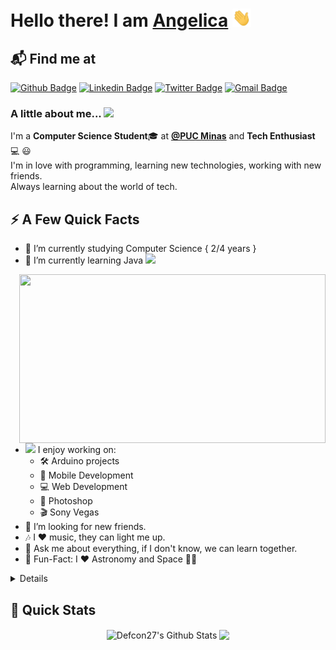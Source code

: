
<h1> Hello there! I am <a href="https://github.com/angelcomp">Angelica</a> <img src="https://raw.githubusercontent.com/ABSphreak/ABSphreak/master/gifs/Hi.gif" width="30px"> </h1>
</h1>

## 📬 Find me at
[![Github Badge](http://img.shields.io/badge/-Github-black?style=flat-square&logo=github&link=https://github.com/Defcon27/)](https://github.com/angelcomp/) [![Linkedin Badge](https://img.shields.io/badge/-LinkedIn-blue?style=flat-square&logo=Linkedin&logoColor=white&link=https://www.linkedin.com/in/hemanthkollipara/)](https://www.linkedin.com/in/angelica-santos-55a352150) [![Twitter Badge](https://img.shields.io/badge/-Twitter-cyan?style=flat-square&logo=Twitter&logoColor=white&link=https://www.hackerrank.com/Defcon27)](https://twitter.com/santosangelic13) [![Gmail Badge](https://img.shields.io/badge/-Gmail-d14836?style=flat-square&logo=Gmail&logoColor=white&link=mailto:defcon.sentinal95@gmail.com)](mailto:santosangelicassp@gmail.com) 

### A little about me...  <img src="https://media.giphy.com/media/VgCDAzcKvsR6OM0uWg/giphy.gif" width="50"> 

I'm a **Computer Science Student**🎓 at  **[@PUC Minas](https://www.pucpcaldas.br)** and  **Tech Enthusiast** 💻 😃  <br> I'm in love with programming, learning new technologies, working with new friends. <br> Always learning about the world of tech. <br/>


## ⚡️ A Few Quick Facts

- 🔭 I’m currently studying Computer Science { 2/4 years }
- 🌱 I’m currently learning Java <img src="https://emojis.slackmojis.com/emojis/images/1450733280/232/java.png" width="30"> 
<img width="490" height="270" src="https://media.giphy.com/media/137EaR4vAOCn1S/giphy.gif" align=right>

- <img src="https://media.giphy.com/media/WUlplcMpOCEmTGBtBW/giphy.gif" width="30">  I enjoy working on:
  -  🛠 Arduino projects
  -   📱 Mobile Development
  - 💻 Web Development
  - 🎨 Photoshop
  - 🎬 Sony Vegas
- 👥 I’m looking for new friends.
- 🎶 I ❤️  music, they can light me up.
- 💬 Ask me about everything, if I don't know, we can learn together.
- 🎉 Fun-Fact: I ❤️ Astronomy and Space 🚀✨

<details> <br>
  
### 🖥️ My DevSetup
<img src="https://img.shields.io/badge/DELL-555555.svg?&style=flat-square&logo=dell&logoColor=007DB8"> <img src="https://img.shields.io/badge/Windows-555555.svg?&style=flat-square&logo=windows&logoColor=0078D6"> <img src="https://img.shields.io/badge/Linux-555555.svg?&style=flat-square&logo=linux&logoColor=FFFFF"> <img src="https://img.shields.io/badge/VS Code-555555?style=flat-square&logo=visual-studio-code&logoColor=007ACC"> <img src="https://img.shields.io/badge/Terminal-555555.svg?&style=flat-square&logo=powershell&logoColor=white"> <img src="https://img.shields.io/badge/StackOverflow-555555.svg?&style=flat-square&logo=stackoverflow&logoColor=F37626"> <img src="https://img.shields.io/badge/Spotify-555555.svg?&style=flat-square&logo=spotify&logoColor=1ED760"> <img src="https://img.shields.io/badge/Discord-555555.svg?&style=flat-square&logo=discord&logoColor=white"> 

### ⚙️ Some Tool and Tech I use
<code><img height="30" src="https://avatars0.githubusercontent.com/u/1525981?s=200&v=4"></code> <code><img height="30" src="https://raw.githubusercontent.com/github/explore/80688e429a7d4ef2fca1e82350fe8e3517d3494d/topics/c/c.png"></code> <code><img height="30" src="https://raw.githubusercontent.com/github/explore/80688e429a7d4ef2fca1e82350fe8e3517d3494d/topics/cpp/cpp.png"></code> <code><img height="30" src="https://raw.githubusercontent.com/github/explore/80688e429a7d4ef2fca1e82350fe8e3517d3494d/topics/javascript/javascript.png"></code> <code><img height="30" src="https://raw.githubusercontent.com/github/explore/80688e429a7d4ef2fca1e82350fe8e3517d3494d/topics/html/html.png"></code> <code><img height="30" src="https://raw.githubusercontent.com/github/explore/80688e429a7d4ef2fca1e82350fe8e3517d3494d/topics/css/css.png"></code> <code><img height="30" src="https://raw.githubusercontent.com/github/explore/80688e429a7d4ef2fca1e82350fe8e3517d3494d/topics/kotlin/kotlin.png"></code> <code><img height="30" src="https://avatars3.githubusercontent.com/u/18133?s=200&v=4"></code> <code> <img height="30" src="https://raw.githubusercontent.com/github/explore/80688e429a7d4ef2fca1e82350fe8e3517d3494d/topics/arduino/arduino.png"></code> <code><img height="30" src="https://raw.githubusercontent.com/github/explore/80688e429a7d4ef2fca1e82350fe8e3517d3494d/topics/android/android.png"></code> <code><img height="30" src="https://raw.githubusercontent.com/github/explore/80688e429a7d4ef2fca1e82350fe8e3517d3494d/topics/mysql/mysql.png"></code>
 <br></details> 


## 🚀 Quick Stats
<p align="center">
<img align="center" src="https://github-readme-stats.vercel.app/api?username=angelcomp&show_icons=true&line_height=21" alt="Defcon27's Github Stats" />
<img align="center" src="https://github-readme-stats.vercel.app/api/top-langs/?username=angelcomp&theme=default&line_height=27&layout=compact" />
</p>
